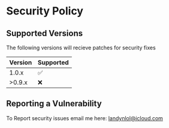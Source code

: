 # Security Policy

## Supported Versions

The following versions will recieve patches for security fixes

| Version | Supported          |
| ------- | ------------------ |
| 1.0.x   | :white_check_mark: |
| >0.9.x   | :x:                |


## Reporting a Vulnerability

To Report security issues email me here: landynlol@icloud.com
